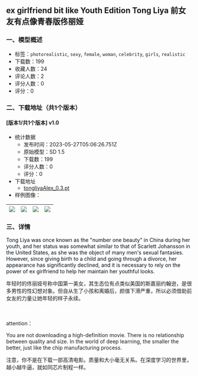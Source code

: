 ## ex girlfriend bit like Youth Edition Tong Liya 前女友有点像青春版佟丽娅
### 一、模型概述

- 标签：`photorealistic`, `sexy`, `female`, `woman`, `celebrity`, `girls`, `realistic`
- 下载数：199
- 收藏人数：24
- 评论人数：2
- 评分人数：0
- 评分：0

### 二、下载地址（共1个版本）

#### [版本1/共1个版本] v1.0

- 统计数据
  - 发布时间：2023-05-27T05:06:26.751Z
  - 原始模型：SD 1.5
  - 下载数：199
  - 评分人数：0
  - 评分：0
- 下载地址
  - [tongliyaAlex_0.3.pt](https://civitai.com/api/download/models/82400)
- 样例图像：

| <img src="https://image.civitai.com/xG1nkqKTMzGDvpLrqFT7WA/a86f953b-d2b2-443f-ba85-7beb6316a8a5/width=450/926990.jpeg" /> | <img src="https://image.civitai.com/xG1nkqKTMzGDvpLrqFT7WA/27a59465-ffb4-481e-b064-05d4eb6817b0/width=450/926999.jpeg" /> | <img src="https://image.civitai.com/xG1nkqKTMzGDvpLrqFT7WA/1762dbfe-8a28-42ac-95b9-9c876f103bc2/width=450/927003.jpeg" /> | <img src="https://image.civitai.com/xG1nkqKTMzGDvpLrqFT7WA/788461a2-abba-4d7b-9e6a-e694722f3657/width=450/927004.jpeg" /> |
| ---- | ---- | ---- | ---- |


### 三、详情
<p><span style="color:rgb(5, 14, 23)">Tong Liya was once known as the "number one beauty" in China during her youth, and her status was somewhat similar to that of Scarlett Johansson in the United States, as she was the object of many men's sexual fantasies. However, since giving birth to a child and going through a divorce, her appearance has significantly declined, and it is necessary to rely on the power of ex girlfriend to help her maintain her youthful looks.</span></p><p>年轻时的佟丽娅号称中国第一美女，其生态位有点类似美国的斯嘉丽约翰逊，是很多男性的性幻想对象。但自从生了小孩和离婚后，颜值下滑严重，所以必须借助前女友的力量让她年轻的样子永续。</p><p><span style="color:rgb(255, 255, 255)">年轻时候的佟丽娅号称中国第一美女</span></p><p>attention：</p><p>You are not downloading a high-definition movie. There is no relationship between quality and size. In the world of deep learning, the smaller the better, just like the chip manufacturing process.</p><p>注意，你不是在下载一部高清电影。质量和大小毫无关系。在深度学习的世界里，越小越牛逼，就如同芯片制程一样。</p>